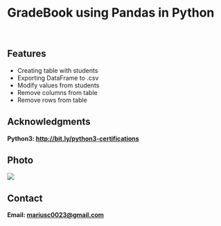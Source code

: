 <h1>GradeBook using Pandas in Python</h1>
<br>
<h2>Features</h2>
<ul>
    <li> Creating table with students</li>
    <li> Exporting DataFrame to .csv </li>
    <li> Modify values from students </li>
    <li> Remove columns from table </li>
    <li> Remove rows from table </li>
    
</ul>


<h2>Acknowledgments</h2>

<b> Python3: http://bit.ly/python3-certifications <b>
<br>

<h2>Photo</h2>
<img src="image.png">
<br>

<h2>Contact</h2>

<b> Email: mariusc0023@gmail.com </b>
